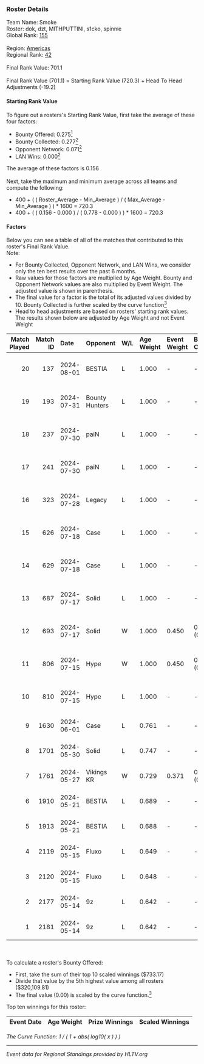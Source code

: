 ### Roster Details<br />
Team Name: Smoke<br />
Roster: dok, dzt, MITHPUTTINI, s1cko, spinnie<br />
Global Rank: [155](../standings_global.md)<br />
<br />
Region: [Americas]( ../standings_americas.md)<br />
Regional Rank: [42]( ../standings_americas.md)<br />
<br />
Final Rank Value:  701.1<br />
<br />
Final Rank Value (701.1) = Starting Rank Value (720.3) + Head To Head Adjustments (-19.2)<br />

#### Starting Rank Value<br />
To figure out a rosters's Starting Rank Value, first take the average of these four factors:<br />
- Bounty Offered: 0.275[<sup>1</sup>](#table2)
- Bounty Collected: 0.277[<sup>2</sup>](#table1)
- Opponent Network: 0.071[<sup>2</sup>](#table1)
- LAN Wins: 0.000[<sup>2</sup>](#table1)

The average of these factors is 0.156<br />
<br />
Next, take the maximum and minimum average across all teams and compute the following:<br />
- 400 + ( ( Roster_Average - Min_Average ) / ( Max_Average - Min_Average ) ) * 1600 = 720.3
- 400 + ( ( 0.156 - 0.000 ) / ( 0.778 - 0.000 ) ) * 1600 = 720.3


#### Factors<br />
Below you can see a table of all of the matches that contributed to this roster's Final Rank Value.<br />
Note:<br />

- For Bounty Collected, Opponent Network, and LAN Wins, we consider only the ten best results over the past 6 months.
- Raw values for those factors are multiplied by Age Weight. Bounty and Opponent Network values are also multiplied by Event Weight. The adjusted value is shown in parenthesis.
- The final value for a factor is the total of its adjusted values divided by 10. Bounty Collected is further scaled by the curve function[<sup>3</sup>](#curveFunction)
- Head to head adjustments are based on rosters' starting rank values. The results shown below are adjusted by Age Weight and not Event Weight
<span id="table1"></span><br />


| Match Played | Match ID | Date       | Opponent       | W/L | Age Weight | Event Weight | Bounty Collected | Opponent Network | LAN Wins  | H2H Adj. | Roster                                |
| -: | -: | :- | :- | :- | :- | :- | :- | :- | :- | -: | :- |
|           20 |      137 | 2024-08-01 | BESTIA         | L   | 1.000      | -            | -                | -                | -         |    -4.95 | dok, dzt, MITHPUTTINI, s1cko, spinnie |
|           19 |      193 | 2024-07-31 | Bounty Hunters | L   | 1.000      | -            | -                | -                | -         |    -6.61 | dok, dzt, MITHPUTTINI, s1cko, spinnie |
|           18 |      237 | 2024-07-30 | paiN           | L   | 1.000      | -            | -                | -                | -         |    -0.72 | dok, dzt, MITHPUTTINI, s1cko, spinnie |
|           17 |      241 | 2024-07-30 | paiN           | L   | 1.000      | -            | -                | -                | -         |    -0.73 | dok, dzt, MITHPUTTINI, s1cko, spinnie |
|           16 |      323 | 2024-07-28 | Legacy         | L   | 1.000      | -            | -                | -                | -         |    -3.84 | dok, dzt, MITHPUTTINI, s1cko, spinnie |
|           15 |      626 | 2024-07-18 | Case           | L   | 1.000      | -            | -                | -                | -         |    -8.13 | dok, dzt, MITHPUTTINI, s1cko, spinnie |
|           14 |      629 | 2024-07-18 | Case           | L   | 1.000      | -            | -                | -                | -         |    -8.71 | dok, dzt, MITHPUTTINI, s1cko, spinnie |
|           13 |      687 | 2024-07-17 | Solid          | L   | 1.000      | -            | -                | -                | -         |   -11.94 | dok, dzt, MITHPUTTINI, s1cko, spinnie |
|           12 |      693 | 2024-07-17 | Solid          | W   | 1.000      | 0.450        | 0.024 (0.011)    | 0.807 (0.363)    | 0 (0.000) |    19.90 | dok, dzt, MITHPUTTINI, s1cko, spinnie |
|           11 |      806 | 2024-07-15 | Hype           | W   | 1.000      | 0.450        | 0.025 (0.011)    | 0.476 (0.214)    | 0 (0.000) |    23.09 | dok, dzt, MITHPUTTINI, s1cko, spinnie |
|           10 |      810 | 2024-07-15 | Hype           | L   | 1.000      | -            | -                | -                | -         |    -7.92 | dok, dzt, MITHPUTTINI, s1cko, spinnie |
|            9 |     1630 | 2024-06-01 | Case           | L   | 0.761      | -            | -                | -                | -         |    -5.89 | dok, dzt, leleo, spinnie, vhz         |
|            8 |     1701 | 2024-05-30 | Solid          | L   | 0.747      | -            | -                | -                | -         |    -6.37 | dok, dzt, leleo, spinnie, vhz         |
|            7 |     1761 | 2024-05-27 | Vikings KR     | W   | 0.729      | 0.371        | 0.008 (0.002)    | 0.490 (0.132)    | 0 (0.000) |    14.62 | beg0d, dok, dzt, spinnie, vhz         |
|            6 |     1910 | 2024-05-21 | BESTIA         | L   | 0.689      | -            | -                | -                | -         |    -3.11 | beg0d, dok, dzt, spinnie, vhz         |
|            5 |     1913 | 2024-05-21 | BESTIA         | L   | 0.688      | -            | -                | -                | -         |    -3.20 | beg0d, dok, dzt, spinnie, vhz         |
|            4 |     2119 | 2024-05-15 | Fluxo          | L   | 0.649      | -            | -                | -                | -         |    -2.08 | beg0d, dok, dzt, spinnie, vhz         |
|            3 |     2120 | 2024-05-15 | Fluxo          | L   | 0.648      | -            | -                | -                | -         |    -2.13 | beg0d, dok, dzt, spinnie, vhz         |
|            2 |     2177 | 2024-05-14 | 9z             | L   | 0.642      | -            | -                | -                | -         |    -0.23 | beg0d, dok, dzt, spinnie, vhz         |
|            1 |     2181 | 2024-05-14 | 9z             | L   | 0.642      | -            | -                | -                | -         |    -0.23 | beg0d, dok, dzt, spinnie, vhz         |

<br />
<span id="table2"></span><br />
To calculate a roster's Bounty Offered:<br />

- First, take the sum of their top 10 scaled winnings ($733.17)
- Divide that value by the 5th highest value among all rosters ($320,109.81)
- The final value (0.00) is scaled by the curve function.[<sup>3</sup>](#curveFunction)

Top ten winnings for this roster:<br />

| Event Date | Age Weight | Prize Winnings | Scaled Winnings |
| :- | -: | :- | :- |


<span id="curveFunction"></span>_The Curve Function: 1 / ( 1 + abs( log10( x ) ) )_<br />

---
_Event data for Regional Standings provided by HLTV.org_<br />
